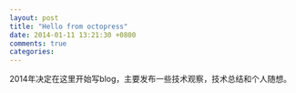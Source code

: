```yaml
---
layout: post
title: "Hello from octopress"
date: 2014-01-11 13:21:30 +0800
comments: true
categories: 
---
```

2014年决定在这里开始写blog，主要发布一些技术观察，技术总结和个人随想。
